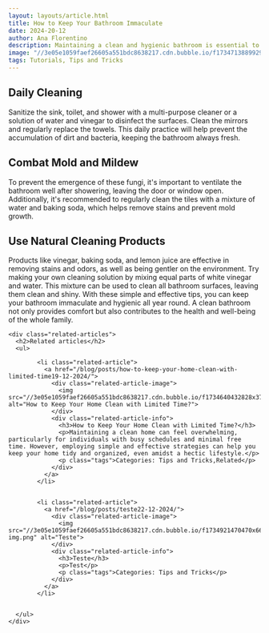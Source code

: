 ```yaml
---
layout: layouts/article.html
title: How to Keep Your Bathroom Immaculate
date: 2024-20-12
author: Ana Florentino
description: Maintaining a clean and hygienic bathroom is essential to ensure the comfort and health of everyone at home. With some simple tips and effective tricks, it's possible to keep the bathroom immaculate.
image: "//3e05e1059faef26605a551bdc8638217.cdn.bubble.io/f1734713889929x701173468358720300/bathroom.png"
tags: Tutorials, Tips and Tricks
---
```


## Daily Cleaning

Sanitize the sink, toilet, and shower with a multi-purpose cleaner or a solution of water and vinegar to disinfect the surfaces. Clean the mirrors and regularly replace the towels. This daily practice will help prevent the accumulation of dirt and bacteria, keeping the bathroom always fresh.

## Combat Mold and Mildew

To prevent the emergence of these fungi, it's important to ventilate the bathroom well after showering, leaving the door or window open. Additionally, it's recommended to regularly clean the tiles with a mixture of water and baking soda, which helps remove stains and prevent mold growth.

## Use Natural Cleaning Products

Products like vinegar, baking soda, and lemon juice are effective in removing stains and odors, as well as being gentler on the environment. Try making your own cleaning solution by mixing equal parts of white vinegar and water. This mixture can be used to clean all bathroom surfaces, leaving them clean and shiny.
With these simple and effective tips, you can keep your bathroom immaculate and hygienic all year round. A clean bathroom not only provides comfort but also contributes to the health and well-being of the whole family.


    <div class="related-articles">
      <h2>Related articles</h2>
      <ul>
        
            <li class="related-article">
              <a href="/blog/posts/how-to-keep-your-home-clean-with-limited-time19-12-2024/">
                <div class="related-article-image">
                  <img src="//3e05e1059faef26605a551bdc8638217.cdn.bubble.io/f1734640432828x375397332491456200/Frame%20552.png" alt="How to Keep Your Home Clean with Limited Time?">
                </div>
                <div class="related-article-info">
                  <h3>How to Keep Your Home Clean with Limited Time?</h3>
                  <p>Maintaining a clean home can feel overwhelming, particularly for individuals with busy schedules and minimal free time. However, employing simple and effective strategies can help you keep your home tidy and organized, even amidst a hectic lifestyle.</p>
                  <p class="tags">Categories: Tips and Tricks,Related</p>
                </div>
              </a>
            </li>

          
            <li class="related-article">
              <a href="/blog/posts/teste22-12-2024/">
                <div class="related-article-image">
                  <img src="//3e05e1059faef26605a551bdc8638217.cdn.bubble.io/f1734921470470x667912279032677000/why-img.png" alt="Teste">
                </div>
                <div class="related-article-info">
                  <h3>Teste</h3>
                  <p>Test</p>
                  <p class="tags">Categories: Tips and Tricks</p>
                </div>
              </a>
            </li>

          
      </ul>
    </div>
    